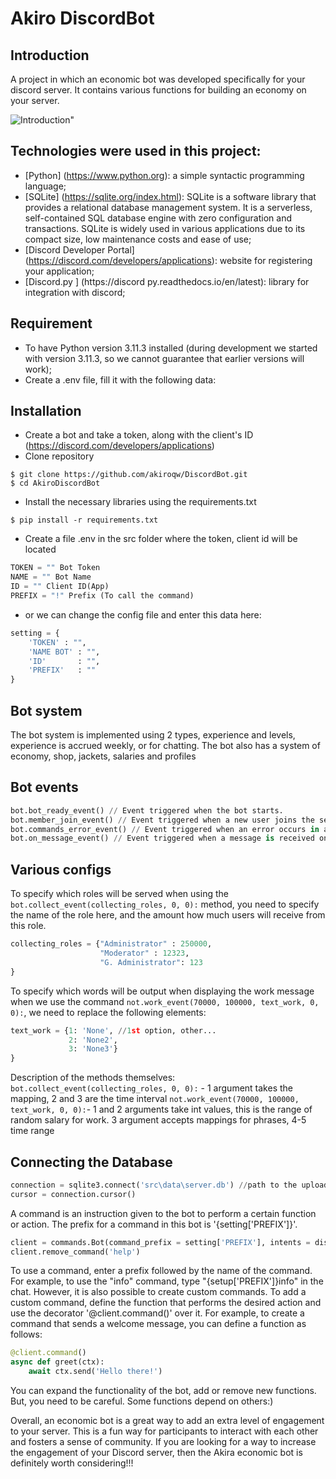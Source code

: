 # Akiro DiscordBot

## Introduction

A project in which an economic bot was developed specifically for your discord server. It contains various functions for building an economy on your server.

![Introduction](https://i.pinimg.com/originals/74/5c/c9/745cc90fcc688569610f84bc5d2b2fd6.gif)"

## Technologies were used in this project:

* [Python] (https://www.python.org): a simple syntactic programming language;
* [SQLite] (https://sqlite.org/index.html): SQLite is a software library that provides a relational database management system. It is a serverless, self-contained SQL database engine with zero configuration and transactions. SQLite is widely used in various applications due to its compact size, low maintenance costs and ease of use;
* [Discord Developer Portal] (https://discord.com/developers/applications): website for registering your application;
* [Discord.py ] (https://discord py.readthedocs.io/en/latest): library for integration with discord;

## Requirement

* To have Python version 3.11.3 installed (during development we started with version 3.11.3, so we cannot guarantee that earlier versions will work);
* Create a .env file, fill it with the following data:

## Installation
* Сreate a bot and take a token, along with the client's ID (https://discord.com/developers/applications)
* Clone repository
```
$ git clone https://github.com/akiroqw/DiscordBot.git
$ cd AkiroDiscordBot
```
* Install the necessary libraries using the requirements.txt
```
$ pip install -r requirements.txt
```
* Create a file .env in the src folder where the token, client id will be located
```py
TOKEN = "" Bot Token
NAME = "" Bot Name
ID = "" Client ID(App)
PREFIX = "!" Prefix (To call the command)
```
* or we can change the config file and enter this data here:
```py
setting = {
    'TOKEN' : "",
    'NAME BOT' : "",
    'ID'       : "",
    'PREFIX'   : ""
}
```
## Bot system

The bot system is implemented using 2 types, experience and levels, experience is accrued weekly, or for chatting. The bot also has a system of economy, shop, jackets, salaries and profiles

## Bot events
```py
bot.bot_ready_event() // Event triggered when the bot starts.
bot.member_join_event() // Event triggered when a new user joins the server.
bot.commands_error_event() // Event triggered when an error occurs in a command.
bot.on_message_event() // Event triggered when a message is received on the server.
```
## Various configs

To specify which roles will be served when using the `bot.collect_event(collecting_roles, 0, 0):` method, you need to specify the name of the role here, and the amount how much users will receive from this role.

```py
collecting_roles = {"Administrator" : 250000,
                    "Moderator" : 12323,
                    "G. Administrator": 123
}
```
To specify which words will be output when displaying the work message when we use the command `not.work_event(70000, 100000, text_work, 0, 0):`, we need to replace the following elements:

```py
text_work = {1: 'None', //1st option, other...
             2: 'None2', 
             3: 'None3'}
}

```

Description of the methods themselves: 
`bot.collect_event(collecting_roles, 0, 0):` - 1 argument takes the mapping, 2 and 3 are the time interval
`not.work_event(70000, 100000, text_work, 0, 0):`- 1 and 2 arguments take int values, this is the range of random salary for work. 3 argument accepts mappings for phrases, 4-5 time range

## Connecting the Database
```py
connection = sqlite3.connect('src\data\server.db') //path to the uploaded database file
cursor = connection.cursor()
```

A command is an instruction given to the bot to perform a certain function or action. The prefix for a command in this bot is '{setting['PREFIX']}'.
```py
client = commands.Bot(command_prefix = setting['PREFIX'], intents = discord.Intents.all())
client.remove_command('help')
```
To use a command, enter a prefix followed by the name of the command. For example, to use the "info" command, type "{setup['PREFIX']}info" in the chat. However, it is also possible to create custom commands. To add a custom command, define the function that performs the desired action and use the decorator '@client.command()' over it. For example, to create a command that sends a welcome message, you can define a function as follows:

```py
@client.command()
async def greet(ctx):
    await ctx.send('Hello there!')
```
You can expand the functionality of the bot, add or remove new functions. But, you need to be careful. Some functions depend on others:)

Overall, an economic bot is a great way to add an extra level of engagement to your server. This is a fun way for participants to interact with each other and fosters a sense of community. If you are looking for a way to increase the engagement of your Discord server, then the Akira economic bot is definitely worth considering!!!

